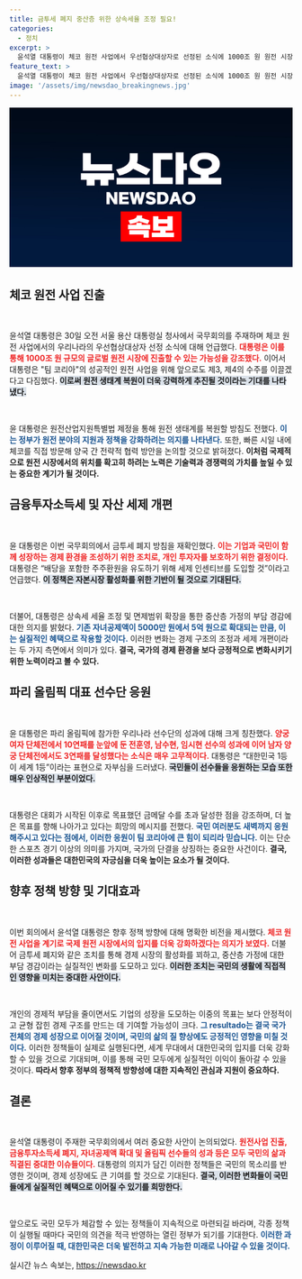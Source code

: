 ```yaml
---
title: 금투세 폐지 중산층 위한 상속세율 조정 필요!
categories:
  - 정치
excerpt: >
  윤석열 대통령이 체코 원전 사업에서 우선협상대상자로 선정된 소식에 1000조 원 원전 시장 진출의 교두보가 마련됐다고 강조했습니다. 또한, 금융투자소득세 폐지와 상속세 개편 등 국민과 기업 모두를 위한 경제 정책을 발표하며 성장 의지를 다졌습니다.
feature_text: >
  윤석열 대통령이 체코 원전 사업에서 우선협상대상자로 선정된 소식에 1000조 원 원전 시장 진출의 교두보가 마련됐다고 강조했습니다. 또한, 금융투자소득세 폐지와 상속세 개편 등 국민과 기업 모두를 위한 경제 정책을 발표하며 성장 의지를 다졌습니다.
image: '/assets/img/newsdao_breakingnews.jpg'
---
```


<p><img src="/assets/img/newsdao_breakingnews.jpg" alt="implanttips 속보" /></p>

<h2 data-ke-size="size26">체코 원전 사업 진출</h2>

<p data-ke-size="size16">&nbsp;</p>

<p>윤석열 대통령은 30일 오전 서울 용산 대통령실 청사에서 국무회의를 주재하며 체코 원전 사업에서의 우리나라의 우선협상대상자 선정 소식에 대해 언급했다. <b><span style="color: #ee2323;">대통령은 이를 통해 1000조 원 규모의 글로벌 원전 시장에 진출할 수 있는 가능성을 강조했다.</span></b> 이어서 대통령은 "팀 코리아"의 성공적인 원전 사업을 위해 앞으로도 제3, 제4의 수주를 이끌겠다고 다짐했다. <b><span style="background-color: #21538527;">이로써 원전 생태계 복원이 더욱 강력하게 추진될 것이라는 기대를 나타냈다.</span></b> </p>

<p data-ke-size="size16">&nbsp;</p>

<p>윤 대통령은 원전산업지원특별법 제정을 통해 원전 생태계를 복원할 방침도 전했다. <b><span style="color: #1a5490;">이는 정부가 원전 분야의 지원과 정책을 강화하려는 의지를 나타낸다.</span></b> 또한, 빠른 시일 내에 체코를 직접 방문해 양국 간 전략적 협력 방안을 논의할 것으로 밝혀졌다. <b>이처럼 국제적으로 원전 시장에서의 위치를 확고히 하려는 노력은 기술력과 경쟁력의 가치를 높일 수 있는 중요한 계기가 될 것이다.</b></p>

<h2 data-ke-size="size26">금융투자소득세 및 자산 세제 개편</h2>

<p data-ke-size="size16">&nbsp;</p>

<p>윤 대통령은 이번 국무회의에서 금투세 폐지 방침을 재확인했다. <b><span style="color: #ee2323;">이는 기업과 국민이 함께 성장하는 경제 환경을 조성하기 위한 조치로, 개인 투자자를 보호하기 위한 결정이다.</span></b> 대통령은 “배당을 포함한 주주환원을 유도하기 위해 세제 인센티브를 도입할 것”이라고 언급했다. <b><span style="background-color: #21538527;">이 정책은 자본시장 활성화를 위한 기반이 될 것으로 기대된다.</span></b></p>

<p data-ke-size="size16">&nbsp;</p>

<p>더불어, 대통령은 상속세 세율 조정 및 면제범위 확장을 통한 중산층 가정의 부담 경감에 대한 의지를 밝혔다. <b><span style="color: #1a5490;">기존 자녀공제액이 5000만 원에서 5억 원으로 확대되는 만큼, 이는 실질적인 혜택으로 작용할 것이다.</span></b> 이러한 변화는 경제 구조의 조정과 세제 개편이라는 두 가지 측면에서 의미가 있다. <b>결국, 국가의 경제 환경을 보다 긍정적으로 변화시키기 위한 노력이라고 볼 수 있다.</b></p>

<h2 data-ke-size="size26">파리 올림픽 대표 선수단 응원</h2>

<p data-ke-size="size16">&nbsp;</p>

<p>윤 대통령은 파리 올림픽에 참가한 우리나라 선수단의 성과에 대해 크게 칭찬했다. <b><span style="color: #ee2323;">양궁 여자 단체전에서 10연패를 눈앞에 둔 전훈영, 남수현, 임시현 선수의 성과에 이어 남자 양궁 단체전에서도 3연패를 달성했다는 소식은 매우 고무적이다.</span></b> 대통령은 “대한민국 1등이 세계 1등”이라는 표현으로 자부심을 드러냈다. <b><span style="background-color: #21538527;">국민들이 선수들을 응원하는 모습 또한 매우 인상적인 부분이었다.</span></b> </p>

<p data-ke-size="size16">&nbsp;</p>

<p>대통령은 대회가 시작된 이후로 목표했던 금메달 수를 초과 달성한 점을 강조하며, 더 높은 목표를 향해 나아가고 있다는 희망의 메시지를 전했다. <b><span style="color: #1a5490;">국민 여러분도 새벽까지 응원해주시고 있다는 점에서, 이러한 응원이 팀 코리아에 큰 힘이 되리라 믿습니다.</span></b> 이는 단순한 스포츠 경기 이상의 의미를 가지며, 국가의 단결을 상징하는 중요한 사건이다. <b>결국, 이러한 성과들은 대한민국의 자긍심을 더욱 높이는 요소가 될 것이다.</b></p>

<h2 data-ke-size="size26">향후 정책 방향 및 기대효과</h2>

<p data-ke-size="size16">&nbsp;</p>

<p>이번 회의에서 윤석열 대통령은 향후 정책 방향에 대해 명확한 비전을 제시했다. <b><span style="color: #ee2323;">체코 원전 사업을 계기로 국제 원전 시장에서의 입지를 더욱 강화하겠다는 의지가 보였다.</span></b> 더불어 금투세 폐지와 같은 조치를 통해 경제 시장의 활성화를 꾀하고, 중산층 가정에 대한 부담 경감이라는 실질적인 변화를 도모하고 있다. <b><span style="background-color: #21538527;">이러한 조치는 국민의 생활에 직접적인 영향을 미치는 중대한 사안이다.</span></b></p>

<p data-ke-size="size16">&nbsp;</p>

<p>개인의 경제적 부담을 줄이면서도 기업의 성장을 도모하는 이중의 목표는 보다 안정적이고 균형 잡힌 경제 구조를 만드는 데 기여할 가능성이 크다. <b><span style="color: #1a5490;">그 resultado는 결국 국가 전체의 경제 성장으로 이어질 것이며, 국민의 삶의 질 향상에도 긍정적인 영향을 미칠 것이다.</span></b> 이러한 정책들이 실제로 실행된다면, 세계 무대에서 대한민국의 입지를 더욱 강화할 수 있을 것으로 기대되며, 이를 통해 국민 모두에게 실질적인 이익이 돌아갈 수 있을 것이다. <b>따라서 향후 정부의 정책적 방향성에 대한 지속적인 관심과 지원이 중요하다.</b> </p>

<h2 data-ke-size="size26">결론</h2>

<p data-ke-size="size16">&nbsp;</p>

<p>윤석열 대통령이 주재한 국무회의에서 여러 중요한 사안이 논의되었다. <b><span style="color: #ee2323;">원전사업 진출, 금융투자소득세 폐지, 자녀공제액 확대 및 올림픽 선수들의 성과 등은 모두 국민의 삶과 직결된 중대한 이슈들이다.</span></b> 대통령의 의지가 담긴 이러한 정책들은 국민의 목소리를 반영한 것이며, 경제 성장에도 큰 기여를 할 것으로 기대된다. <b><span style="background-color: #21538527;">결국, 이러한 변화들이 국민들에게 실질적인 혜택으로 이어질 수 있기를 희망한다.</span></b></p>

<p data-ke-size="size16">&nbsp;</p>

<p>앞으로도 국민 모두가 체감할 수 있는 정책들이 지속적으로 마련되길 바라며, 각종 정책이 실행될 때마다 국민의 의견을 적극 반영하는 열린 정부가 되기를 기대한다. <b><span style="color: #1a5490;">이러한 과정이 이루어질 때, 대한민국은 더욱 발전하고 지속 가능한 미래로 나아갈 수 있을 것이다.</span></b></p>
실시간 뉴스 속보는, <a href="https://newsdao.kr" rel="dofollow">https://newsdao.kr</a>


